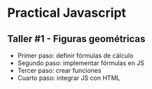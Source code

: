 # Practical Javascript

## Taller #1 - Figuras geométricas

- Primer paso: definir fórmulas de cálculo
- Segundo paso: implementar fórmulas en JS
- Tercer paso: crear funciones
- Cuarto paso: integrar JS con HTML 
